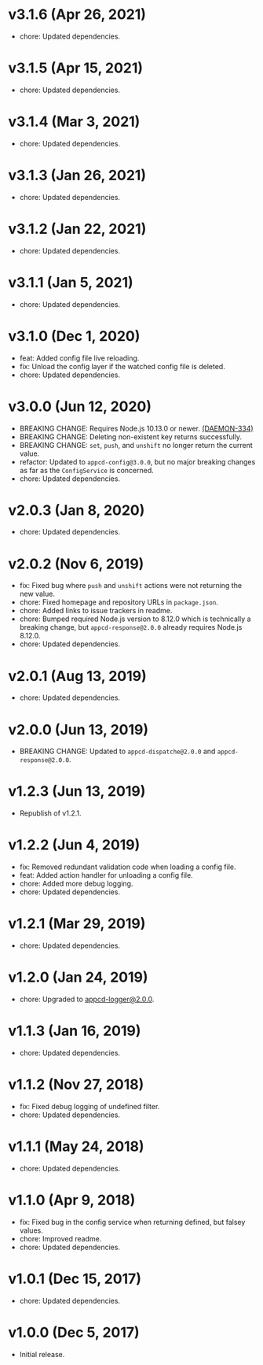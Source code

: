 # v3.1.6 (Apr 26, 2021)

 * chore: Updated dependencies.

# v3.1.5 (Apr 15, 2021)

 * chore: Updated dependencies.

# v3.1.4 (Mar 3, 2021)

 * chore: Updated dependencies.

# v3.1.3 (Jan 26, 2021)

 * chore: Updated dependencies.

# v3.1.2 (Jan 22, 2021)

 * chore: Updated dependencies.

# v3.1.1 (Jan 5, 2021)

 * chore: Updated dependencies.

# v3.1.0 (Dec 1, 2020)

 * feat: Added config file live reloading.
 * fix: Unload the config layer if the watched config file is deleted.
 * chore: Updated dependencies.

# v3.0.0 (Jun 12, 2020)

 * BREAKING CHANGE: Requires Node.js 10.13.0 or newer.
   [(DAEMON-334)](https://jira.appcelerator.org/browse/DAEMON-334)
 * BREAKING CHANGE: Deleting non-existent key returns successfully.
 * BREAKING CHANGE: `set`, `push`, and `unshift` no longer return the current value.
 * refactor: Updated to `appcd-config@3.0.0`, but no major breaking changes as far as the
   `ConfigService` is concerned.
 * chore: Updated dependencies.

# v2.0.3 (Jan 8, 2020)

 * chore: Updated dependencies.

# v2.0.2 (Nov 6, 2019)

 * fix: Fixed bug where `push` and `unshift` actions were not returning the new value.
 * chore: Fixed homepage and repository URLs in `package.json`.
 * chore: Added links to issue trackers in readme.
 * chore: Bumped required Node.js version to 8.12.0 which is technically a breaking change, but
   `appcd-response@2.0.0` already requires Node.js 8.12.0.
 * chore: Updated dependencies.

# v2.0.1 (Aug 13, 2019)

 * chore: Updated dependencies.

# v2.0.0 (Jun 13, 2019)

 * BREAKING CHANGE: Updated to `appcd-dispatche@2.0.0` and `appcd-response@2.0.0`.

# v1.2.3 (Jun 13, 2019)

 * Republish of v1.2.1.

# v1.2.2 (Jun 4, 2019)

 * fix: Removed redundant validation code when loading a config file.
 * feat: Added action handler for unloading a config file.
 * chore: Added more debug logging.
 * chore: Updated dependencies.

# v1.2.1 (Mar 29, 2019)

 * chore: Updated dependencies.

# v1.2.0 (Jan 24, 2019)

 * chore: Upgraded to appcd-logger@2.0.0.

# v1.1.3 (Jan 16, 2019)

 * chore: Updated dependencies.

# v1.1.2 (Nov 27, 2018)

 * fix: Fixed debug logging of undefined filter.
 * chore: Updated dependencies.

# v1.1.1 (May 24, 2018)

 * chore: Updated dependencies.

# v1.1.0 (Apr 9, 2018)

 * fix: Fixed bug in the config service when returning defined, but falsey values.
 * chore: Improved readme.
 * chore: Updated dependencies.

# v1.0.1 (Dec 15, 2017)

 * chore: Updated dependencies.

# v1.0.0 (Dec 5, 2017)

 - Initial release.
